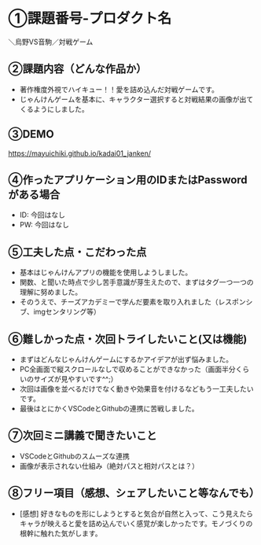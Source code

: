 # ①課題番号-プロダクト名

＼烏野VS音駒／対戦ゲーム

## ②課題内容（どんな作品か）

- 著作権度外視でハイキュー！！愛を詰め込んだ対戦ゲームです。
- じゃんけんゲームを基本に、キャラクター選択すると対戦結果の画像が出てくるようにしました。

## ③DEMO

https://mayuichiki.github.io/kadai01_janken/

## ④作ったアプリケーション用のIDまたはPasswordがある場合

- ID: 今回はなし
- PW: 今回はなし

## ⑤工夫した点・こだわった点

- 基本はじゃんけんアプリの機能を使用しようしました。
- 関数、と聞いた時点で少し苦手意識が芽生えたので、まずはタグ一つ一つの理解に努めました。
- そのうえで、チーズアカデミーで学んだ要素を取り入れました（レスポンシブ、imgセンタリング等）

## ⑥難しかった点・次回トライしたいこと(又は機能)

- まずはどんなじゃんけんゲームにするかアイデアが出ず悩みました。
- PC全画面で縦スクロールなしで収めることができなかった（画面半分くらいのサイズが見やすいです^^;）
- 次回は画像を並べるだけでなく動きや効果音を付けるなどもう一工夫したいです。
- 最後はとにかくVSCodeとGithubの連携に苦戦しました。

## ⑦次回ミニ講義で聞きたいこと

- VSCodeとGithubのスムーズな連携
- 画像が表示されない仕組み（絶対パスと相対パスとは？）

## ⑧フリー項目（感想、シェアしたいこと等なんでも）

- [感想]
好きなものを形にしようとすると気合が自然と入って、こう見えたらキャラが映えると愛を詰め込んでいく感覚が楽しかったです。モノづくりの根幹に触れた気がします。
